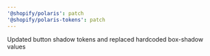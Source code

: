 ```yaml
---
'@shopify/polaris': patch
'@shopify/polaris-tokens': patch
---
```


Updated button shadow tokens and replaced hardcoded box-shadow values
